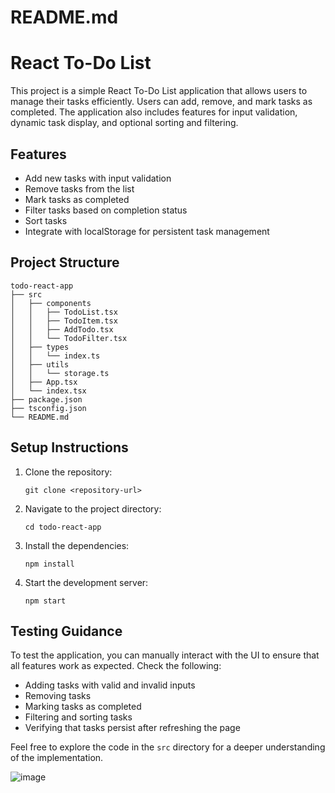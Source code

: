 # README.md

# React To-Do List

This project is a simple React To-Do List application that allows users to manage their tasks efficiently. Users can add, remove, and mark tasks as completed. The application also includes features for input validation, dynamic task display, and optional sorting and filtering.

## Features

- Add new tasks with input validation
- Remove tasks from the list
- Mark tasks as completed
- Filter tasks based on completion status
- Sort tasks
- Integrate with localStorage for persistent task management

## Project Structure

```
todo-react-app
├── src
│   ├── components
│   │   ├── TodoList.tsx
│   │   ├── TodoItem.tsx
│   │   ├── AddTodo.tsx
│   │   └── TodoFilter.tsx
│   ├── types
│   │   └── index.ts
│   ├── utils
│   │   └── storage.ts
│   ├── App.tsx
│   └── index.tsx
├── package.json
├── tsconfig.json
└── README.md
```

## Setup Instructions

1. Clone the repository:
   ```
   git clone <repository-url>
   ```

2. Navigate to the project directory:
   ```
   cd todo-react-app
   ```

3. Install the dependencies:
   ```
   npm install
   ```

4. Start the development server:
   ```
   npm start
   ```

## Testing Guidance

To test the application, you can manually interact with the UI to ensure that all features work as expected. Check the following:

- Adding tasks with valid and invalid inputs
- Removing tasks
- Marking tasks as completed
- Filtering and sorting tasks
- Verifying that tasks persist after refreshing the page

Feel free to explore the code in the `src` directory for a deeper understanding of the implementation.

![image](https://github.com/user-attachments/assets/74b6182a-f368-4353-9c43-ffbe7da685a5)

